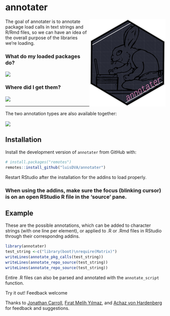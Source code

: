 
<!-- README.md is generated from README.Rmd. Please edit that file -->

# annotater

<img src='man/figures/logo.png' align="right" height="276" /> The goal
of annotater is to annotate package load calls in text strings and R/Rmd
files, so we can have an idea of the overall purpose of the libraries
we’re loading.

### What do my loaded packages do?

<img src='https://raw.githubusercontent.com/luisdva/annotater/master/inst/media/annotcalls.gif' align="center" width="340px" />

### Where did I get them?

<img src='https://raw.githubusercontent.com/luisdva/annotater/master/inst/media/repos2.gif' align="center" width="340px" />

-----

The two annotation types are also available together:

<img src='https://raw.githubusercontent.com/luisdva/annotater/master/inst/media/repostitles.gif' align="center" width="340px" />

## Installation

Install the development version of `annotater` from GitHub with:

``` r
# install.packages("remotes")
remotes::install_github("luisDVA/annotater")
```

Restart RStudio after the installation for the addins to load properly.

### When using the addins, make sure the focus (blinking cursor) is on an open RStudio R file in the ‘source’ pane.

## Example

These are the possible annotations, which can be added to character
strings (with one line per element), or applied to .R or .Rmd files in
RStudio through their correspondng addins.

``` r
library(annotater)
test_string <-c("library(boot)\nrequire(Matrix)")
writeLines(annotate_pkg_calls(test_string))
writeLines(annotate_repo_source(test_string))
writeLines(annotate_repo_source(test_string))
```

Entire .R files can also be parsed and annotated with the
`annotate_script` function.

Try it out\! Feedback welcome

Thanks to [Jonathan Carroll](https://github.com/jonocarroll), [Fırat
Melih Yılmaz](https://twitter.com/fratmelhylmaz), and [Achaz von
Hardenberg](https://github.com/achazhardenberg) for feedback and
suggestions.
